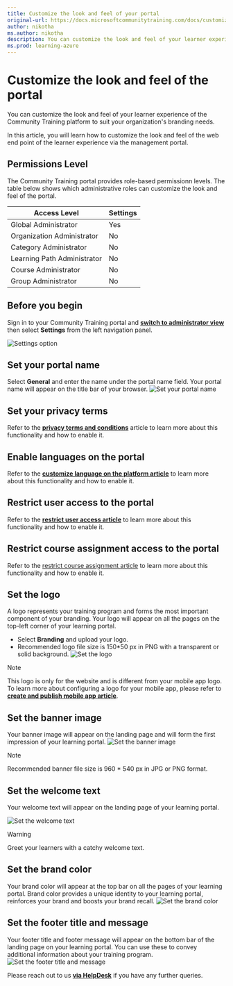 ```yaml
---
title: Customize the look and feel of your portal
original-url: https://docs.microsoftcommunitytraining.com/docs/customize-the-look-and-feel-of-your-portal
author: nikotha
ms.author: nikotha
description: You can customize the look and feel of your learner experience of the Community Training platform to suit your organization's branding needs.
ms.prod: learning-azure
---
```


# Customize the look and feel of the portal

You can customize the look and feel of your learner experience of the Community Training platform to suit your organization's branding needs.

In this article, you will learn how to customize the look and feel of the web end point of the learner experience via the management portal.

## Permissions Level

The Community Training portal provides role-based permissionn levels.  The table below shows which administrative roles can customize the look and feel of the portal.

|Access Level|Settings|
|---|---|
|Global Administrator| Yes |
|Organization Administrator |No|
|Category Administrator|No|
|Learning Path Administrator|No|
|Course Administrator|No|
|Group Administrator|No|

## Before you begin

Sign in to your Community Training portal and [**switch to administrator view**](../get-started/step-by-step-configuration-guide.md#step-2--switch-to-administrator-view-of-the-portal) then select **Settings** from the left navigation panel.

![Settings option](../media/image%28379%29.png)

## Set your portal name

Select **General** and enter the name under the portal name field. Your portal name will appear on the title bar of your browser.
![Set your portal name](../media/image%28263%29.png)

## Set your privacy terms

Refer to the [**privacy terms and conditions**](../settings/add-additional-profile-fields-for-user-information.md#add-privacy-terms-and-conditions) article to learn more about this functionality and how to enable it.

## Enable languages on the portal

Refer to the [**customize language on the platform article**](../settings/customize-languages-for-the-learners-on-the-platform.md) to learn more about this functionality and how to enable it.

## Restrict user access to the portal

Refer to the [**restrict user access article**](../settings/restrict-portal-access-to-users-outside-your-organization.md) to learn more about this functionality and how to enable it.

## Restrict course assignment access to the portal

Refer to the [restrict course assignment article](../settings/restrict-content-access-to-group-administrators.md) to learn more about this functionality and how to enable it.

## Set the logo

A logo represents your training program and forms the most important component of your branding. Your logo will appear on all the pages on the top-left corner of your learning portal.

- Select **Branding** and upload your logo.
- Recommended logo file size is 150*50 px in PNG with a transparent or solid background.
![Set the logo](../media/image%28265%29.png)

> [!Note]  
> This logo is only for the website and is different from your mobile app logo. To learn more about configuring a logo for your mobile app, please refer to [**create and publish mobile app article**](../infrastructure-management/install-your-platform-instance/create-publish-mobile-app.md).

## Set the banner image

Your banner image will appear on the landing page and will form the first impression of your learning portal.
![Set the banner image](../media/image%28266%29.png)
> [!Note]  
> Recommended banner file size is 960 * 540 px in JPG or PNG format.

## Set the welcome text

Your welcome text will appear on the landing page of your learning portal.

![Set the welcome text](../media/image%28267%29.png)
> [!WARNING]  
> Greet your learners with a catchy welcome text.

## Set the brand color

Your brand color will appear at the top bar on all the pages of your learning portal. Brand color provides a unique identity to your learning portal, reinforces your brand and boosts your brand recall.
![Set the brand color](../media/image%28269%29.png)

## Set the footer title and message

Your footer title and footer message will appear on the bottom bar of the landing page on your learning portal. You can use these to convey additional information about your training program.
![Set the footer title and message](../media/image%28268%29.png)

Please reach out to us [**via HelpDesk**](https://aka.ms/cthelpdesk) if you have any further queries.
